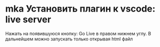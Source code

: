 # mka Установить плагин к vscode: live server
Нажать на появившуюся кнопку: Go Live в правом нижнем углу.
В дальнейшем можно запускать только открывая html файл
